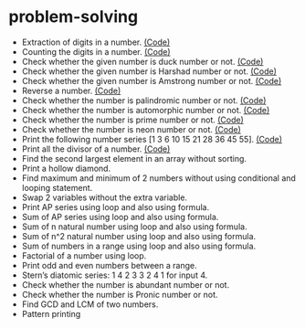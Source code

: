# problem-solving

- Extraction of digits in a number. [(Code)](https://github.com/sandyg6/problem-solving/tree/main/01)
- Counting the digits in a number. [(Code)](https://github.com/sandyg6/problem-solving/tree/main/02)
- Check whether the given number is duck number or not. [(Code)](https://github.com/sandyg6/problem-solving/tree/main/03)
- Check whether the given number is Harshad number or not. [(Code)](https://github.com/sandyg6/problem-solving/tree/main/04)
- Check whether the given number is Amstrong number or not. [(Code)](https://github.com/sandyg6/problem-solving/tree/main/05)
- Reverse a number. [(Code)](https://github.com/sandyg6/problem-solving/tree/main/06)
- Check whether the number is palindromic number or not. [(Code)](https://github.com/sandyg6/problem-solving/tree/main/07)
- Check whether the number is automorphic number or not. [(Code)](https://github.com/sandyg6/problem-solving/tree/main/08)
- Check whether the number is prime number or not. [(Code)](https://github.com/sandyg6/problem-solving/tree/main/09)
- Check whether the number is neon number or not. [(Code)](https://github.com/sandyg6/problem-solving/tree/main/10)
- Print the following number series [1 3 6 10 15 21 28 36 45 55]. [(Code)](https://github.com/sandyg6/problem-solving/tree/main/11)
- Print all the divisor of a number. [(Code)](https://github.com/sandyg6/problem-solving/tree/main/12)
- Find the second largest element in an array without sorting.
- Print a hollow diamond.
- Find maximum and minimum of 2 numbers without using conditional and looping statement.
- Swap 2 variables without the extra variable.
- Print AP series using loop and also using formula.
- Sum of AP series using loop and also using formula.
- Sum of n natural number using loop and also using formula.
- Sum of n^2 natural number using loop and also using formula.
- Sum of numbers in a range using loop and also using formula.
- Factorial of a number using loop.
- Print odd and even numbers between a range.
- Stern’s diatomic series: 1 4 2 3 3 2 4 1 for input 4.
-  Check whether the number is abundant number or not.
-  Check whether the number is Pronic number or not.
-  Find GCD and LCM of two numbers.
-  Pattern printing
